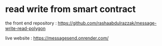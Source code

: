 # read write from smart contract


the front end repository : https://github.com/rashaabdulrazzak/message-write-read-polygon  


live website : https://messagesend.onrender.com/

```
